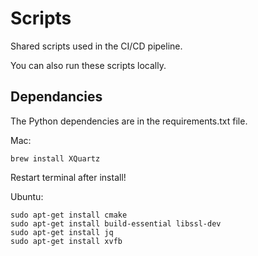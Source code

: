 # Scripts
Shared scripts used in the CI/CD pipeline.

You can also run these scripts locally.

## Dependancies

The Python dependencies are in the requirements.txt file.

Mac:
```
brew install XQuartz
```
Restart terminal after install!

Ubuntu:
```
sudo apt-get install cmake
sudo apt-get install build-essential libssl-dev
sudo apt-get install jq
sudo apt-get install xvfb
```
